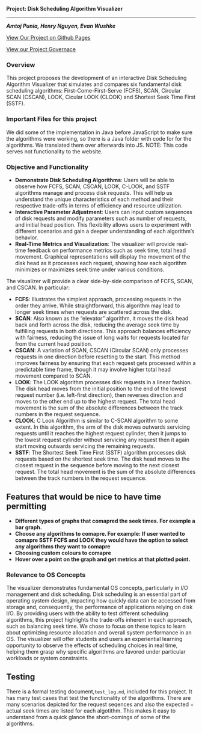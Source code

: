 **Project: Disk Scheduling Algorithm Visualizer**
****
***Amtoj Punia, Henry Nguyen, Evan Wushke***

[View Our Project on Github Pages](https://apuni866.github.io/Disk-Scheduling-Visualizer/)

[View our Project Governace](https://docs.google.com/document/d/1UCeY2iLomhVSKzFggaktWNOsTkYY99SSWvBjRraaan4/edit?usp=sharing)

### Overview
This project proposes the development of an interactive Disk Scheduling Algorithm Visualizer that simulates and compares six fundamental disk scheduling algorithms: First-Come-First-Serve (FCFS), SCAN, Circular SCAN (CSCAN), LOOK, Cicular LOOK (CLOOK) and Shortest Seek Time First (SSTF).


### Important Files for this project ###
We did some of the implementation in Java before JavaScript to make sure the algorithms were working,
so there is a Java folder with code for for the algorithms. We translated them over afterwards into JS.
NOTE: This code serves not functionality to the website.


### Objective and Functionality

- **Demonstrate Disk Scheduling Algorithms**:
 Users will be able to observe how FCFS, SCAN, CSCAN, LOOK, C-LOOK, and SSTF algorithms manage and process disk requests. This will help us understand the unique characteristics of each method and their respective trade-offs in terms of efficiency and resource utilization.
- **Interactive Parameter Adjustment**: Users can input custom sequences of disk requests and modify parameters such as number of requests, and initial head position. This flexibility allows users to experiment with different scenarios and gain a deeper understanding of each algorithm’s behavior.
- **Real-Time Metrics and Visualization**: The visualizer will provide real-time feedback on performance metrics such as seek time, total head movement. Graphical representations will display the movement of the disk head as it processes each request, showing how each algorithm minimizes or maximizes seek time under various conditions.

The visualizer will provide a clear side-by-side comparison of FCFS, SCAN, and CSCAN. In particular:
- **FCFS**: Illustrates the simplest approach, processing requests in the order they arrive. While straightforward, this algorithm may lead to longer seek times when requests are scattered across the disk.
- **SCAN**: Also known as the “elevator” algorithm, it moves the disk head back and forth across the disk, reducing the average seek time by fulfilling requests in both directions. This approach balances efficiency with fairness, reducing the issue of long waits for requests located far from the current head position.
- **CSCAN**: A variation of SCAN, CSCAN (Circular SCAN) only processes requests in one direction before resetting to the start. This method improves fairness by ensuring that each request gets processed within a predictable time frame, though it may involve higher total head movement compared to SCAN.
- **LOOK**: The LOOK algorithm processes disk requests in a linear fashion. The disk head moves from the initial position to the end of the lowest request number (i.e. left-first direction), then reverses direction and moves to the other end up to the highest request. The total head movement is the sum of the absolute differences between the track numbers in the request sequence.
- **CLOOK**: C Look Algorithm is similar to C-SCAN algorithm to some extent. In this algorithm, the arm of the disk moves outwards servicing requests until it reaches the highest request cylinder, then it jumps to the lowest request cylinder without servicing any request then it again start moving outwards servicing the remaining requests.
- **SSTF**: The Shortest Seek Time First (SSTF) algorithm processes disk requests based on the shortest seek time. The disk head moves to the closest request in the sequence before moving to the next closest request. The total head movement is the sum of the absolute differences between the track numbers in the request sequence.

## Features that would be nice to have time permitting
- **Different types of graphs that comapred the seek times. For example a bar graph.**
- **Choose any algorithms to comapre. For example: If user wanted to comapre SSTF FCFS and LOOK they would have the option to select any algorithms they want to comapre**
- **Choosing custom colours to comapre**
- **Hover over a point on the graph and get metrics at that plotted point.**





### Relevance to OS Concepts
The visualizer demonstrates fundamental OS concepts, particularly in I/O management and disk scheduling. Disk scheduling is an essential part of operating system design, impacting how quickly data can be accessed from storage and, consequently, the performance of applications relying on disk I/O. By providing users with the ability to test different scheduling algorithms, this project highlights the trade-offs inherent in each approach, such as balancing seek time. We chose to focus on these topics to learn about optimizing resource allocation and overall system performance in an OS. The visualizer will offer students and users an experiential learning opportunity to observe the effects of scheduling choices in real time, helping them grasp why specific algorithms are favored under particular workloads or system constraints.

## Testing
There is a formal testing document,`test_log.md`, included for this project. It has many test cases that test the functionality of the algorithms. There are many scenarios depicted for the request seqences and also the expected + actual seek times are listed for each algotithm. This makes it easy to understand from a quick glance the short-comings of some of the algorithms.